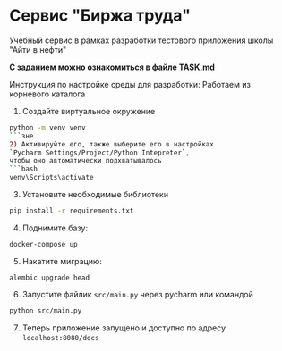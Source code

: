 # Сервис "Биржа труда"
Учебный сервис в рамках разработки тестового приложения школы "Айти в нефти"

**С заданием можно ознакомиться в файле [TASK.md](TASK.md)**

Инструкция по настройке среды для разработки:
Работаем из корневого каталога

1) Создайте виртуальное окружение
```bash
python -m venv venv
```зне
2) Активируйте его, также выберите его в настройках
`Pycharm Settings/Project/Python Intepreter`,
чтобы оно автоматически подхватывалось
```bash
venv\Scripts\activate
```
3) Установите необходимые библиотеки
```bash
pip install -r requirements.txt
```
4) Поднимите базу:
```bash
docker-compose up 
```
5) Накатите миграцию:
```shell
alembic upgrade head
```
6) Запустите файлик `src/main.py` через pycharm или командой
```bash
python src/main.py
```
7) Теперь приложение запущено и доступно по адресу `localhost:8080/docs`
